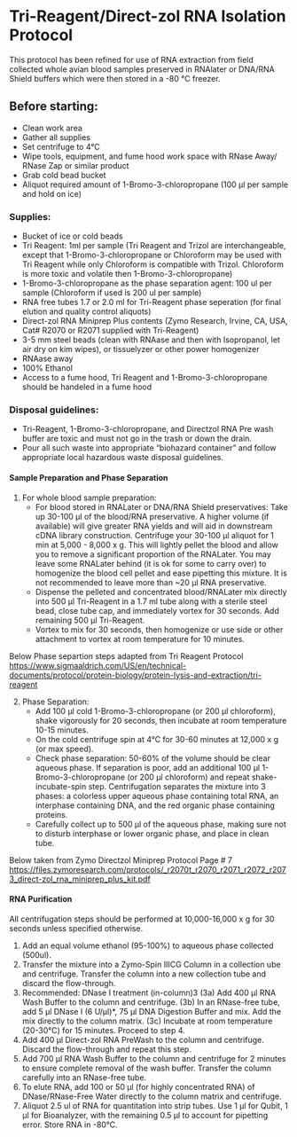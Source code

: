 # Tri-Reagent/Direct-zol RNA Isolation Protocol

This protocol has been refined for use of RNA extraction from field collected whole avian blood samples preserved in RNAlater or DNA/RNA Shield buffers which were then stored in a -80 °C freezer. 

## Before starting:
- Clean work area
- Gather all supplies
- Set centrifuge to 4°C 
- Wipe tools, equipment, and fume hood work space with RNase Away/ RNase Zap or similar product
- Grab cold bead bucket
- Aliquot required amount of 1-Bromo-3-chloropropane (100 μl per sample and hold on ice)
 
### Supplies: 
- Bucket of ice or cold beads
- Tri Reagent: 1ml per sample (Tri Reagent and Trizol are interchangeable, except that 1-Bromo-3-chloropropane or Chloroform may be used with Tri Reagent while only Chloroform is compatible with Trizol. Chloroform is more toxic and volatile then 1-Bromo-3-chloropropane)
- 1-Bromo-3-chloropropane as the phase separation agent: 100 ul per sample (Chloroform if used is 200 ul per sample)
- RNA free tubes 1.7 or 2.0 ml for Tri-Reagent phase seperation (for final elution and quality control aliquots)
- Direct-zol RNA Miniprep Plus contents (Zymo Research, Irvine, CA, USA, Cat# R2070 or R2071 supplied with Tri-Reagent)
- 3-5 mm steel beads (clean with RNAase and then with Isopropanol, let air dry on kim wipes), or tissuelyzer or other power homogenizer
- RNAase away
- 100% Ethanol
- Access to a fume hood, Tri Reagent and 1-Bromo-3-chloropropane should be handeled in a fume hood 

### Disposal guidelines:
- Tri-Reagent, 1-Bromo-3-chloropropane, and Directzol RNA Pre wash buffer are toxic and must not go in the trash or down the drain.
- Pour all such waste into appropriate “biohazard container”  and follow appropriate local hazardous waste disposal guidelines.

#### Sample Preparation and Phase Separation
1. For whole blood sample preparation:
	- For blood stored in RNALater or DNA/RNA Shield preservatives: Take up 30-100 μl of the blood/RNA preservative. A higher volume (if available) will give greater RNA yields and will aid in downstream cDNA library construction. Centrifuge your 30-100 μl aliquot for 1 min at 5,000 - 8,000 x g. This will lightly pellet the blood and allow you to remove a significant proportion of the RNALater. You may leave some RNALater behind (it is ok for some to carry over) to homogenize the blood cell pellet and ease pipetting this mixture. It is not recommended to leave more than ~20 μl RNA preservative.
	- Dispense the pelleted and concentrated blood/RNALater mix directly into 500 μl Tri-Reagent in a 1.7 ml tube along with a sterile steel bead, close tube cap, and immediately vortex for 30 seconds. Add remaining 500 μl Tri-Reagent.
	- Vortex to mix for 30 seconds, then homogenize or use side or other attachment to vortex at room temperature for 10 minutes.

Below Phase separtion steps adapted from Tri Reagent Protocol https://www.sigmaaldrich.com/US/en/technical-documents/protocol/protein-biology/protein-lysis-and-extraction/tri-reagent

2. Phase Separation:
	- Add 100 μl cold 1-Bromo-3-chloropropane (or 200 μl chloroform), shake vigorously for 20 seconds, then incubate at room temperature 10-15 minutes. 
	- On the cold centrifuge spin at 4°C  for 30-60 minutes at 12,000 x g (or max speed).
	- Check phase separation: 50-60% of the volume should be clear aqueous phase. If separation is poor, add an additional 100 μl 1-Bromo-3-chloropropane (or 200 μl chloroform) and repeat shake-incubate-spin step. Centrifugation separates the mixture into 3 phases:  a colorless upper aqueous phase containing total RNA, an interphase containing DNA, and the red organic phase containing proteins.
	- Carefully collect up to 500 μl of the aqueous phase, making sure not to disturb interphase or lower organic phase, and place in clean tube. 
 
Below taken from Zymo Directzol Miniprep Protocol Page # 7 https://files.zymoresearch.com/protocols/_r2070t_r2070_r2071_r2072_r2073_direct-zol_rna_miniprep_plus_kit.pdf 

#### RNA Purification
All centrifugation steps should be performed at 10,000-16,000 x g for 30 seconds unless specified otherwise.  
1. Add an equal volume ethanol (95-100%) to aqueous phase collected (500ul). 
2. Transfer the mixture into a Zymo-Spin IIICG Column in a collection ube and centrifuge. Transfer the column into a new collection tube and discard the flow-through. 
3. Recommended: DNase I treatment (in-column)3 
	(3a)  Add 400 μl RNA Wash Buffer to the column and centrifuge. 
	(3b)  In an RNase-free tube, add 5 μl DNase I (6 U/μl)*, 75 μl DNA Digestion Buffer and mix. Add the mix 
		directly to the column matrix. 
	(3c)  Incubate at room temperature (20-30°C) for 15 minutes. Proceed to step 4. 
4. Add 400 μl Direct-zol RNA PreWash to the column and centrifuge. Discard the flow-through and repeat this step. 
5. Add 700 μl RNA Wash Buffer to the column and centrifuge for 2 minutes to ensure complete removal of the wash buffer. Transfer the column carefully into an RNase-free tube. 
6. To elute RNA, add 100 or 50 μl (for highly concentrated RNA) of DNase/RNase-Free Water directly to the column matrix and centrifuge.
7. Aliquot 2.5 ul of RNA for quantitation into strip tubes. Use 1 μl for Qubit, 1 μl for Bioanalyzer, with the remaining 0.5 μl to account for pipetting error. Store RNA in -80°C. 
